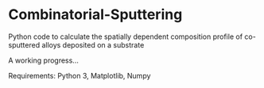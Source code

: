 # Combinatorial-Sputtering
Python code to calculate the spatially dependent composition profile of co-sputtered alloys deposited on a substrate

A working progress...

Requirements:
Python 3,
Matplotlib,
Numpy
